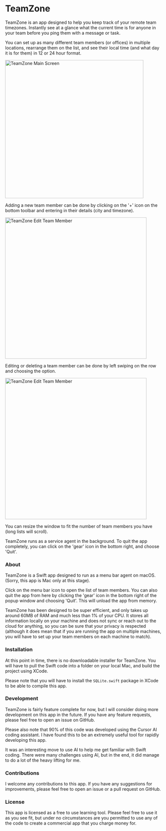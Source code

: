 # TeamZone

TeamZone is an app designed to help you keep track of your remote team timezones.  Instantly see at a glance what the current time is for anyone in your team before you ping them with a message or task.

You can set up as many different team members (or offices) in multiple locations, rearrange them on the list, and see their local time (and what day it is for them) in 12 or 24 hour format.

<img width="446" alt="TeamZone Main Screen" src="https://github.com/user-attachments/assets/447e862b-68ff-4547-8972-ce984b04e8d1">

Adding a new team member can be done by clicking on the '+' icon on the bottom toolbar and entering in their details (city and timezone).

<img width="456" alt="TeamZone Edit Team Member" src="https://github.com/user-attachments/assets/ea73a443-e00b-47ea-a12c-6045abe1d948">

Editing or deleting a team member can be done by left swiping on the row and choosing the option.

<img width="456" alt="TeamZone Edit Team Member" src="https://github.com/user-attachments/assets/caef3bc0-139c-477f-a8df-cccc3dac049a">

You can resize the window to fit the number of team members you have (long lists will scroll).

TeamZone runs as a service agent in the background.  To quit the app completely, you can click on the 'gear' icon in the bottom right, and choose 'Quit'.

### About

TeamZone is a Swift app designed to run as a menu bar agent on macOS.  (Sorry, this app is Mac only at this stage).

Click on the menu bar icon to open the list of team members.  You can also quit the app from here by clicking the 'gear' icon in the bottom right of the popup window and choosing 'Quit'.  This will unload the app from memory.

TeamZone has been designed to be super efficient, and only takes up around 60MB of RAM and much less than 1% of your CPU.  It stores all information locally on your machine and does not sync or reach out to the cloud for anything, so you can be sure that your privacy is respected (although it does mean that if you are running the app on multiple machines, you will have to set up your team members on each machine to match).

### Installation

At this point in time, there is no downloadable installer for TeamZone.  You will have to pull the Swift code into a folder on your local Mac, and build the project using XCode.

Please note that you will have to install the `SQLite.swift` package in XCode to be able to compile this app.

### Development

TeamZone is fairly feature complete for now, but I will consider doing more development on this app in the future.  If you have any feature requests, please feel free to open an issue on GitHub.

Please also note that 90% of this code was developed using the Cursor AI coding assistant.  I have found this to be an extremely useful tool for rapidly developing this app.

It was an interesting move to use AI to help me get familiar with Swift coding.  There were many challenges using AI, but in the end, it did manage to do a lot of the heavy lifting for me.

### Contributions

I welcome any contributions to this app.  If you have any suggestions for improvements, please feel free to open an issue or a pull request on GitHub.

### License

This app is licensed as a free to use learning tool.  Please feel free to use it as you see fit, but under no circumstances are you permitted to use any of the code to create a commercial app that you charge money for.
